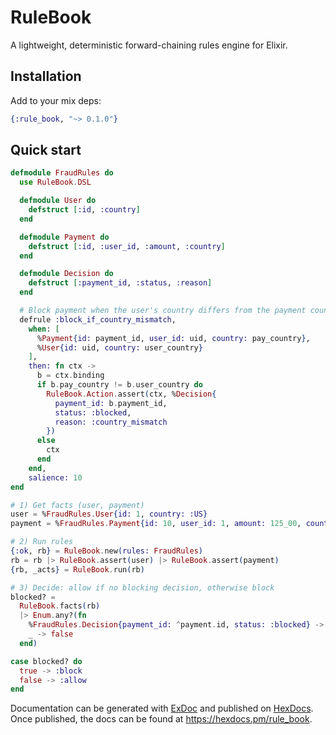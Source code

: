 # RuleBook

A lightweight, deterministic forward-chaining rules engine for Elixir.

## Installation

Add to your mix deps:

```elixir
{:rule_book, "~> 0.1.0"}
```

## Quick start

```elixir
defmodule FraudRules do
  use RuleBook.DSL

  defmodule User do
    defstruct [:id, :country]
  end

  defmodule Payment do
    defstruct [:id, :user_id, :amount, :country]
  end

  defmodule Decision do
    defstruct [:payment_id, :status, :reason]
  end

  # Block payment when the user's country differs from the payment country
  defrule :block_if_country_mismatch,
    when: [
      %Payment{id: payment_id, user_id: uid, country: pay_country},
      %User{id: uid, country: user_country}
    ],
    then: fn ctx ->
      b = ctx.binding
      if b.pay_country != b.user_country do
        RuleBook.Action.assert(ctx, %Decision{
          payment_id: b.payment_id,
          status: :blocked,
          reason: :country_mismatch
        })
      else
        ctx
      end
    end,
    salience: 10
end

# 1) Get facts (user, payment)
user = %FraudRules.User{id: 1, country: :US}
payment = %FraudRules.Payment{id: 10, user_id: 1, amount: 125_00, country: :DE}

# 2) Run rules
{:ok, rb} = RuleBook.new(rules: FraudRules)
rb = rb |> RuleBook.assert(user) |> RuleBook.assert(payment)
{rb, _acts} = RuleBook.run(rb)

# 3) Decide: allow if no blocking decision, otherwise block
blocked? =
  RuleBook.facts(rb)
  |> Enum.any?(fn
    %FraudRules.Decision{payment_id: ^payment.id, status: :blocked} -> true
    _ -> false
  end)

case blocked? do
  true -> :block
  false -> :allow
end
```

Documentation can be generated with [ExDoc](https://github.com/elixir-lang/ex_doc)
and published on [HexDocs](https://hexdocs.pm). Once published, the docs can
be found at <https://hexdocs.pm/rule_book>.
